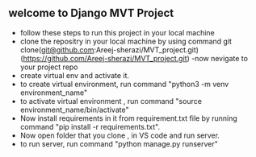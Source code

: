 
## welcome to Django MVT Project
- follow these steps to run this project in your local machine
- clone the repositry in your local machine by using command 
   git clone(git@github.com:Areej-sherazi/MVT_project.git)
     (https://github.com/Areej-sherazi/MVT_project.git)
-now nevigate to your project repo
- create virtual env and activate it.
- to create virtual environment, run command
  "python3 -m venv environment_name"
- to activate virtual environment , run command
  "source environment_name/bin/activate" 
- Now install requirements in it from requirement.txt file by running command 
"pip install -r requirements.txt".
- Now open folder that you clone , in VS code and run server.
- to run server, run command
  "python manage.py runserver"
  

